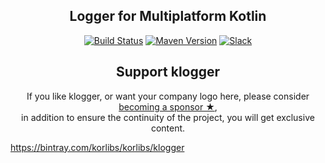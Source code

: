 <h2 align="center">Logger for Multiplatform Kotlin</h2>

<!-- BADGES -->
<p align="center">
	<a href="https://github.com/korlibs/klogger/actions"><img alt="Build Status" src="https://github.com/korlibs/klogger/workflows/CI/badge.svg" /></a>
	<a href="https://bintray.com/korlibs/korlibs/klogger"><img alt="Maven Version" src="https://img.shields.io/bintray/v/korlibs/korlibs/klogger.svg?style=flat&label=maven" /></a>
	<a href="https://slack.soywiz.com/"><img alt="Slack" src="https://img.shields.io/badge/chat-on%20slack-green?style=flat&logo=slack" /></a>
</p>
<!-- /BADGES -->

<!-- SUPPORT -->
<h2 align="center">Support klogger</h2>
<p align="center">
If you like klogger, or want your company logo here, please consider <a href="https://github.com/sponsors/soywiz">becoming a sponsor ★</a>,<br />
in addition to ensure the continuity of the project, you will get exclusive content.
</p>
<!-- /SUPPORT -->

<https://bintray.com/korlibs/korlibs/klogger>

